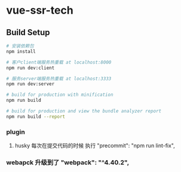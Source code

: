 # vue-ssr-tech

## Build Setup

``` bash
# 安装依赖包
npm install

# 客户client端服务热重载 at localhost:8000
npm run dev:client

# 服务server端服务热重载 at localhost:3333
npm run dev:server

# build for production with minification
npm run build

# build for production and view the bundle analyzer report
npm run build --report
```
### plugin
1. husky  每次在提交代码的时候 执行  "precommit": "npm run lint-fix",

### webapck 升级到了 "webpack": "^4.40.2",
